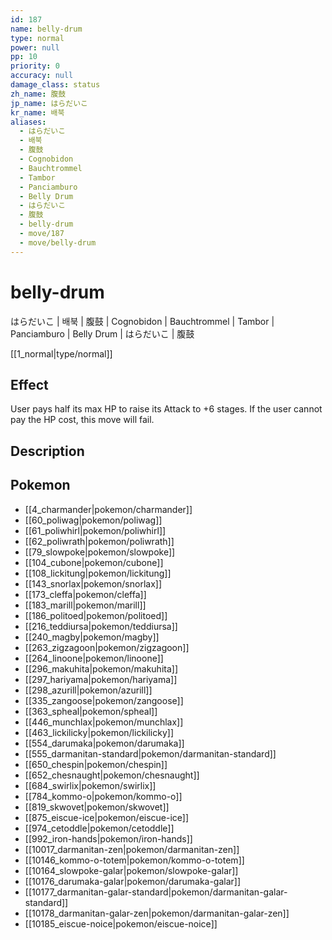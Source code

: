 ```yaml
---
id: 187
name: belly-drum
type: normal
power: null
pp: 10
priority: 0
accuracy: null
damage_class: status
zh_name: 腹鼓
jp_name: はらだいこ
kr_name: 배북
aliases:
  - はらだいこ
  - 배북
  - 腹鼓
  - Cognobidon
  - Bauchtrommel
  - Tambor
  - Panciamburo
  - Belly Drum
  - はらだいこ
  - 腹鼓
  - belly-drum
  - move/187
  - move/belly-drum
---
```

# belly-drum
    
はらだいこ | 배북 | 腹鼓 | Cognobidon | Bauchtrommel | Tambor | Panciamburo | Belly Drum | はらだいこ | 腹鼓

[[1_normal|type/normal]]

## Effect

User pays half its max HP to raise its Attack to +6 stages.  If the user cannot pay the HP cost, this move will fail.

## Description



## Pokemon

- [[4_charmander|pokemon/charmander]]
- [[60_poliwag|pokemon/poliwag]]
- [[61_poliwhirl|pokemon/poliwhirl]]
- [[62_poliwrath|pokemon/poliwrath]]
- [[79_slowpoke|pokemon/slowpoke]]
- [[104_cubone|pokemon/cubone]]
- [[108_lickitung|pokemon/lickitung]]
- [[143_snorlax|pokemon/snorlax]]
- [[173_cleffa|pokemon/cleffa]]
- [[183_marill|pokemon/marill]]
- [[186_politoed|pokemon/politoed]]
- [[216_teddiursa|pokemon/teddiursa]]
- [[240_magby|pokemon/magby]]
- [[263_zigzagoon|pokemon/zigzagoon]]
- [[264_linoone|pokemon/linoone]]
- [[296_makuhita|pokemon/makuhita]]
- [[297_hariyama|pokemon/hariyama]]
- [[298_azurill|pokemon/azurill]]
- [[335_zangoose|pokemon/zangoose]]
- [[363_spheal|pokemon/spheal]]
- [[446_munchlax|pokemon/munchlax]]
- [[463_lickilicky|pokemon/lickilicky]]
- [[554_darumaka|pokemon/darumaka]]
- [[555_darmanitan-standard|pokemon/darmanitan-standard]]
- [[650_chespin|pokemon/chespin]]
- [[652_chesnaught|pokemon/chesnaught]]
- [[684_swirlix|pokemon/swirlix]]
- [[784_kommo-o|pokemon/kommo-o]]
- [[819_skwovet|pokemon/skwovet]]
- [[875_eiscue-ice|pokemon/eiscue-ice]]
- [[974_cetoddle|pokemon/cetoddle]]
- [[992_iron-hands|pokemon/iron-hands]]
- [[10017_darmanitan-zen|pokemon/darmanitan-zen]]
- [[10146_kommo-o-totem|pokemon/kommo-o-totem]]
- [[10164_slowpoke-galar|pokemon/slowpoke-galar]]
- [[10176_darumaka-galar|pokemon/darumaka-galar]]
- [[10177_darmanitan-galar-standard|pokemon/darmanitan-galar-standard]]
- [[10178_darmanitan-galar-zen|pokemon/darmanitan-galar-zen]]
- [[10185_eiscue-noice|pokemon/eiscue-noice]]

